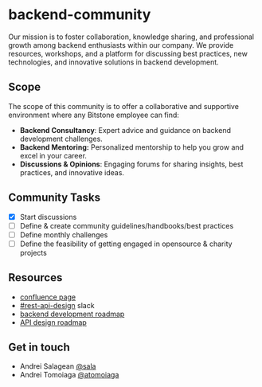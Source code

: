 # backend-community
Our mission is to foster collaboration, knowledge sharing, and professional growth among backend enthusiasts within our company. We provide resources, workshops, and a platform for discussing best practices, new technologies, and innovative solutions in backend development.

## Scope 
The scope of this community is to offer a collaborative and supportive environment where any Bitstone employee can find:

- **Backend Consultancy**: Expert advice and guidance on backend development challenges.
- **Backend Mentoring:** Personalized mentorship to help you grow and excel in your career.
- **Discussions & Opinions**: Engaging forums for sharing insights, best practices, and innovative ideas.

## Community Tasks
- [x] Start discussions 
- [ ] Define & create community guidelines/handbooks/best practices 
- [ ] Define monthly challenges
- [ ] Define the feasibility of getting engaged in opensource & charity projects

## Resources
- [confluence page](https://bitstone.atlassian.net/wiki/spaces/RADBP/overview)
- [#rest-api-design](https://bitstone-workspace.slack.com/archives/C06G9KDKTK8) slack
- [backend development roadmap](https://roadmap.sh/backend)
- [API design roadmap](https://roadmap.sh/api-design)

## Get in touch
- Andrei Salagean [@sala](https://github.com/Sala)
- Andrei Tomoiaga [@atomoiaga](https://github.com/atomoiaga)
